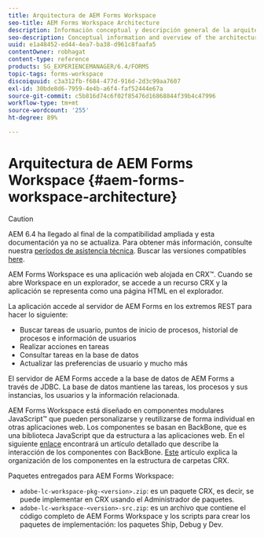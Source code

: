```yaml
---
title: Arquitectura de AEM Forms Workspace
seo-title: AEM Forms Workspace Architecture
description: Información conceptual y descripción general de la arquitectura de LiveCycle AEM Forms Workspace.
seo-description: Conceptual information and overview of the architecture of LiveCycle AEM Forms workspace.
uuid: e1a48452-ed44-4ea7-ba38-d961c8faafa5
contentOwner: robhagat
content-type: reference
products: SG_EXPERIENCEMANAGER/6.4/FORMS
topic-tags: forms-workspace
discoiquuid: c3a312fb-f684-477d-916d-2d3c99aa7607
exl-id: 30bde8d6-7959-4e4b-a6f4-faf52444e67a
source-git-commit: c5b816d74c6f02f85476d16868844f39b4c47996
workflow-type: tm+mt
source-wordcount: '255'
ht-degree: 89%

---
```


# Arquitectura de AEM Forms Workspace {#aem-forms-workspace-architecture}

>[!CAUTION]
>
>AEM 6.4 ha llegado al final de la compatibilidad ampliada y esta documentación ya no se actualiza. Para obtener más información, consulte nuestra [períodos de asistencia técnica](https://helpx.adobe.com/es/support/programs/eol-matrix.html). Buscar las versiones compatibles [here](https://experienceleague.adobe.com/docs/).

AEM Forms Workspace es una aplicación web alojada en CRX™. Cuando se abre Workspace en un explorador, se accede a un recurso CRX y la aplicación se representa como una página HTML en el explorador.

La aplicación accede al servidor de AEM Forms en los extremos REST para hacer lo siguiente:

* Buscar tareas de usuario, puntos de inicio de procesos, historial de procesos e información de usuarios
* Realizar acciones en tareas
* Consultar tareas en la base de datos
* Actualizar las preferencias de usuario y mucho más

El servidor de AEM Forms accede a la base de datos de AEM Forms a través de JDBC. La base de datos mantiene las tareas, los procesos y sus instancias, los usuarios y la información relacionada.

AEM Forms Workspace está diseñado en componentes modulares JavaScript™ que pueden personalizarse y reutilizarse de forma individual en otras aplicaciones web. Los componentes se basan en BackBone, que es una biblioteca JavaScript que da estructura a las aplicaciones web. En el siguiente [enlace](/help/forms/using/backbone-interaction.md) encontrará un artículo detallado que describe la interacción de los componentes con BackBone. [Este](/help/forms/using/folder-structure.md) artículo explica la organización de los componentes en la estructura de carpetas CRX.

Paquetes entregados para AEM Forms Workspace:

* `adobe-lc-workspace-pkg-<version>.zip`: es un paquete CRX, es decir, se puede implementar en CRX usando el Administrador de paquetes.
* `adobe-lc-workspace-<version>-src.zip`: es un archivo que contiene el código completo de AEM Forms Workspace y los scripts para crear los paquetes de implementación: los paquetes Ship, Debug y Dev.

